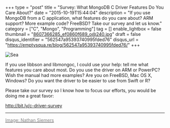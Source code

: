 +++
type = "post"
title = "Survey: What MongoDB C Driver Features Do You Care About?"
date = "2015-10-19T15:44:04"
description = "If you use MongoDB from a C application, what features do you care about? ARM support? More example code? FreeBSD? Take our survey and let us know."
category = ["C", "Mongo", "Programming"]
tag = []
enable_lightbox = false
thumbnail = "8607366285_ef0860f689_o@240.jpg"
draft = false
disqus_identifier = "562547a95393740995fded76"
disqus_url = "https://emptysqua.re/blog/562547a95393740995fded76/"
+++

<p><img style="display:block; margin-left:auto; margin-right:auto;" src="8607366285_ef0860f689_o.jpg" alt="Sea" title="Sea" /></p>
<p>If you use libbson and libmongoc, I could use your help: tell me what features you care about most. Do you use the driver on ARM or PowerPC? Wish the manual had more examples? Are you on FreeBSD, Mac OS X, Windows? Do you want the driver to be easier to use from Swift or R?</p>
<p>Please take our survey so I know how to focus our efforts, you would be doing me a great favor:</p>
<p><a href="http://bit.ly/c-driver-survey">http://bit.ly/c-driver-survey</a></p>
<hr />
<p><a href="https://www.flickr.com/photos/nosha/8607366285"><span style="color:gray">Image: Nathan Siemers</span></a></p>
